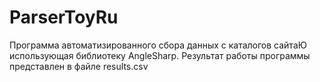 # ParserToyRu 
Программа автоматизированного сбора данных с каталогов сайтаЮ использующая библиотеку AngleSharp. 
Результат работы программы представлен в файле results.csv
